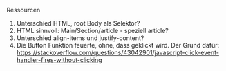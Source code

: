 Ressourcen

<!-- https://enmascript.com/articles/2019/09/26/toggle-content-on-click-without-javascript -->
<!-- https://www.tutorialspoint.com/how-to-toggle-text-with-javascript -->

1. Unterschied HTML, root Body als Selektor?
2. HTML sinnvoll: Main/Section/article - speziell article?
3. Unterschied align-items und justify-content?
4. Die Button Funktion feuerte, ohne, dass geklickt wird. Der Grund dafür:
https://stackoverflow.com/questions/43042901/javascript-click-event-handler-fires-without-clicking
   <!-- Man muss eine Callback-Funktion einrichten.
myButton.addEventListener("click", console.log("hi"));
myButton.addEventListener("click", function () {
  console.log("hi");
}); -->
5. Unterschied Items und Content in justify-items && justify-content
